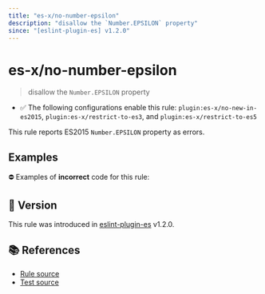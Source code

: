 ```yaml
---
title: "es-x/no-number-epsilon"
description: "disallow the `Number.EPSILON` property"
since: "[eslint-plugin-es] v1.2.0"
---
```


# es-x/no-number-epsilon
> disallow the `Number.EPSILON` property

- ✅ The following configurations enable this rule: `plugin:es-x/no-new-in-es2015`, `plugin:es-x/restrict-to-es3`, and `plugin:es-x/restrict-to-es5`

This rule reports ES2015 `Number.EPSILON` property as errors.

## Examples

⛔ Examples of **incorrect** code for this rule:

<eslint-playground type="bad" code="/*eslint es-x/no-number-epsilon: error */
const b = Number.EPSILON
" />

## 🚀 Version

This rule was introduced in [eslint-plugin-es] v1.2.0.

[eslint-plugin-es]: https://github.com/mysticatea/eslint-plugin-es

## 📚 References

- [Rule source](https://github.com/ota-meshi/eslint-plugin-es-x/blob/master/lib/rules/no-number-epsilon.js)
- [Test source](https://github.com/ota-meshi/eslint-plugin-es-x/blob/master/tests/lib/rules/no-number-epsilon.js)
